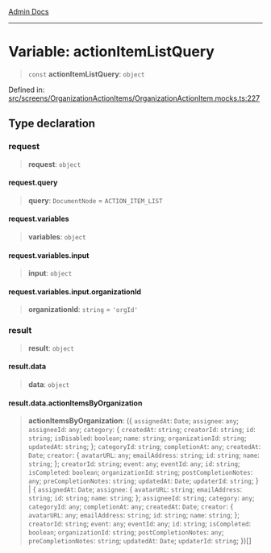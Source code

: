 [Admin Docs](/)

***

# Variable: actionItemListQuery

> `const` **actionItemListQuery**: `object`

Defined in: [src/screens/OrganizationActionItems/OrganizationActionItem.mocks.ts:227](https://github.com/PalisadoesFoundation/talawa-admin/blob/main/src/screens/OrganizationActionItems/OrganizationActionItem.mocks.ts#L227)

## Type declaration

### request

> **request**: `object`

#### request.query

> **query**: `DocumentNode` = `ACTION_ITEM_LIST`

#### request.variables

> **variables**: `object`

#### request.variables.input

> **input**: `object`

#### request.variables.input.organizationId

> **organizationId**: `string` = `'orgId'`

### result

> **result**: `object`

#### result.data

> **data**: `object`

#### result.data.actionItemsByOrganization

> **actionItemsByOrganization**: (\{ `assignedAt`: `Date`; `assignee`: `any`; `assigneeId`: `any`; `category`: \{ `createdAt`: `string`; `creatorId`: `string`; `id`: `string`; `isDisabled`: `boolean`; `name`: `string`; `organizationId`: `string`; `updatedAt`: `string`; \}; `categoryId`: `string`; `completionAt`: `any`; `createdAt`: `Date`; `creator`: \{ `avatarURL`: `any`; `emailAddress`: `string`; `id`: `string`; `name`: `string`; \}; `creatorId`: `string`; `event`: `any`; `eventId`: `any`; `id`: `string`; `isCompleted`: `boolean`; `organizationId`: `string`; `postCompletionNotes`: `any`; `preCompletionNotes`: `string`; `updatedAt`: `Date`; `updaterId`: `string`; \} \| \{ `assignedAt`: `Date`; `assignee`: \{ `avatarURL`: `string`; `emailAddress`: `string`; `id`: `string`; `name`: `string`; \}; `assigneeId`: `string`; `category`: `any`; `categoryId`: `any`; `completionAt`: `any`; `createdAt`: `Date`; `creator`: \{ `avatarURL`: `any`; `emailAddress`: `string`; `id`: `string`; `name`: `string`; \}; `creatorId`: `string`; `event`: `any`; `eventId`: `any`; `id`: `string`; `isCompleted`: `boolean`; `organizationId`: `string`; `postCompletionNotes`: `any`; `preCompletionNotes`: `string`; `updatedAt`: `Date`; `updaterId`: `string`; \})[]
